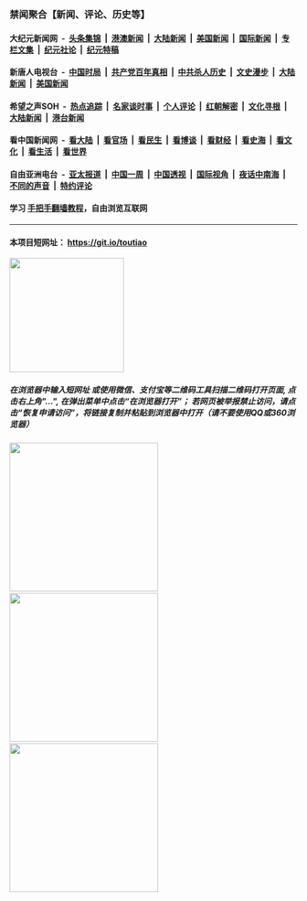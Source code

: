 ### 禁闻聚合【新闻、评论、历史等】

#### 大纪元新闻网 &nbsp;-&nbsp; [头条集锦](indexes/E头条集锦.md?t=03020831) &nbsp;|&nbsp; [港澳新闻](indexes/E港澳新闻.md?t=03020831)  &nbsp;|&nbsp; [大陆新闻](indexes/E大陆新闻.md?t=03020831) &nbsp;|&nbsp; [美国新闻](indexes/E美国新闻.md?t=03020831) &nbsp;|&nbsp; [国际新闻](indexes/E国际新闻.md?t=03020831) &nbsp;|&nbsp; [专栏文集](indexes/E专栏文集.md?t=03020831) &nbsp;|&nbsp; [纪元社论](indexes/E纪元社论.md?t=03020831) &nbsp;|&nbsp; [纪元特稿](indexes/E纪元特稿.md?t=03020831) 

#### 新唐人电视台 &nbsp;-&nbsp; [中国时局](indexes/N中国时局.md?t=03020831) &nbsp;|&nbsp; [共产党百年真相](indexes/N共产党百年真相.md?t=03020831) &nbsp;|&nbsp; [中共杀人历史](indexes/N中共杀人历史.md?t=03020831) &nbsp;|&nbsp; [文史漫步](indexes/N文史漫步.md?t=03020831) &nbsp;|&nbsp; [大陆新闻](indexes/N大陆新闻.md?t=03020831) &nbsp;|&nbsp; [美国新闻](indexes/N美国新闻.md?t=03020831)

#### 希望之声SOH &nbsp;-&nbsp; [热点追踪](indexes/H热点追踪.md?t=03020831) &nbsp;|&nbsp; [名家谈时事](indexes/H名家谈时事.md?t=03020831) &nbsp;|&nbsp; [个人评论](indexes/H个人评论.md?t=03020831)  &nbsp;|&nbsp; [红朝解密](indexes/H红朝解密.md?t=03020831) &nbsp;|&nbsp; [文化寻根](indexes/H文化寻根.md?t=03020831) &nbsp;|&nbsp; [大陆新闻](indexes/H大陆新闻.md?t=03020831) &nbsp;|&nbsp; [港台新闻](indexes/H港台新闻.md?t=03020831)

#### 看中国新闻网 &nbsp;-&nbsp; [看大陆](indexes/S看大陆.md?t=03020831) &nbsp;|&nbsp; [看官场](indexes/S看官场.md?t=03020831) &nbsp;|&nbsp; [看民生](indexes/S看民生.md?t=03020831)  &nbsp;|&nbsp; [看博谈](indexes/S看博谈.md?t=03020831) &nbsp;|&nbsp; [看财经](indexes/S看财经.md?t=03020831) &nbsp;|&nbsp; [看史海](indexes/S看史海.md?t=03020831) &nbsp;|&nbsp; [看文化](indexes/S看文化.md?t=03020831) &nbsp;|&nbsp; [看生活](indexes/S看生活.md?t=03020831) &nbsp;|&nbsp; [看世界](indexes/S看世界.md?t=03020831)

#### 自由亚洲电台 &nbsp;-&nbsp; [亚太报道](indexes/R亚太报道.md?t=03020831) &nbsp;|&nbsp; [中国一周](indexes/R中国一周.md?t=03020831) &nbsp;|&nbsp; [中国透视](indexes/R中国透视.md?t=03020831)  &nbsp;|&nbsp; [国际视角](indexes/R国际视角.md?t=03020831) &nbsp;|&nbsp; [夜话中南海](indexes/R夜话中南海.md?t=03020831) &nbsp;|&nbsp; [不同的声音](indexes/R不同的声音.md?t=03020831) &nbsp;|&nbsp; [特约评论](indexes/R特约评论.md?t=03020831)

#### 学习 [手把手翻墙教程](https://github.com/gfw-breaker/guides/wiki)，自由浏览互联网

----

#### 本项目短网址： https://git.io/toutiao
<img src="https://raw.githubusercontent.com/gfw-breaker/banned-news/master/scripts/img/qr.png" width="200px"/>  

##### 在浏览器中输入短网址 或使用微信、支付宝等二维码工具扫描二维码打开页面, 点击右上角"...", 在弹出菜单中点击“在浏览器打开”； 若网页被举报禁止访问，请点击“恢复申请访问”，将链接复制并粘贴到浏览器中打开（请不要使用QQ或360浏览器）

<img src="https://raw.githubusercontent.com/gfw-breaker/banned-news/master/scripts/img/1.png" width="260px"/> &nbsp; <img src="https://raw.githubusercontent.com/gfw-breaker/banned-news/master/scripts/img/2.png" width="260px"/> &nbsp; <img src="https://raw.githubusercontent.com/gfw-breaker/banned-news/master/scripts/img/3.png" width="260px"/>
